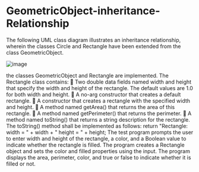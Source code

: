 # GeometricObject-inheritance-Relationship

The following UML class diagram illustrates an inheritance relationship, wherein the classes Circle and Rectangle have been extended from the class GeometricObject.
 
 ![image](https://user-images.githubusercontent.com/77692425/130325565-f272c207-7184-43df-a046-757b61eaab8f.png)

the classes GeometricObject and Rectangle are implemented. 
The Rectangle class contains:
	Two double data fields named width and height that specify the width and height of the rectangle. The default values are 1.0 for both width and height.
	A no-arg constructor that creates a default rectangle.
	A constructor that creates a rectangle with the specified width and height.
	A method named getArea() that returns the area of this rectangle.
	A method named getPerimeter() that returns the perimeter.
	A method named toString() that returns a string description for the rectangle.
The toString() method shall be implemented as follows:
return "Rectangle: width = " + width + " height = " + height;
The test program prompts the user to enter width and height of the rectangle, a color, and a Boolean value to indicate whether the rectangle is filled. The program creates a Rectangle object and sets the color and filled properties using the input. The program displays the area, perimeter, color, and true or false to indicate whether it is filled or not.
